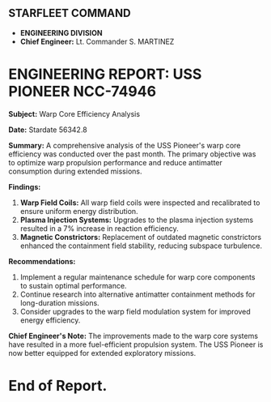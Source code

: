 ## STARFLEET COMMAND
- **ENGINEERING DIVISION**
- **Chief Engineer:** Lt. Commander S. MARTINEZ

# **ENGINEERING REPORT:** USS PIONEER NCC-74946
**Subject:** Warp Core Efficiency Analysis

**Date:** Stardate 56342.8

**Summary:**
A comprehensive analysis of the USS Pioneer's warp core efficiency was conducted over the past month. The primary objective was to optimize warp propulsion performance and reduce antimatter consumption during extended missions.

**Findings:**
1. **Warp Field Coils:** All warp field coils were inspected and recalibrated to ensure uniform energy distribution.
2. **Plasma Injection Systems:** Upgrades to the plasma injection systems resulted in a 7% increase in reaction efficiency.
3. **Magnetic Constrictors:** Replacement of outdated magnetic constrictors enhanced the containment field stability, reducing subspace turbulence.

**Recommendations:**
1. Implement a regular maintenance schedule for warp core components to sustain optimal performance.
2. Continue research into alternative antimatter containment methods for long-duration missions.
3. Consider upgrades to the warp field modulation system for improved energy efficiency.

**Chief Engineer's Note:**
The improvements made to the warp core systems have resulted in a more fuel-efficient propulsion system. The USS Pioneer is now better equipped for extended exploratory missions.

# End of Report.
